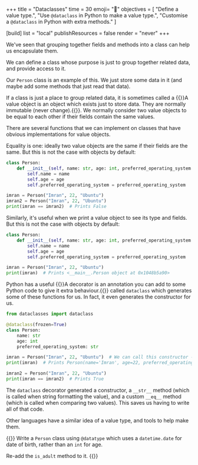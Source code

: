+++
title = "Dataclasses"
time = 30
emoji= "📝"
objectives = [
  "Define a value type.",
  "Use `@dataclass` in Python to make a value type.",
  "Customise a `@dataclass` in Python with extra methods."
]

[build]
  list = "local"
  publishResources = false
  render = "never"
+++

We've seen that grouping together fields and methods into a class can help us encapsulate them.

We can define a class whose purpose is just to group together related data, and provide access to it.

Our `Person` class is an example of this. We just store some data in it (and maybe add some methods that just read that data).

If a class is just a place to group related data, it is sometimes called a {{<tooltip title="Value object" text="value object">}}A value object is an object which exists just to store data. They are normally immutable (never change).{{</tooltip>}}. We normally consider two value objects to be equal to each other if their fields contain the same values.

There are several functions that we can implement on classes that have obvious implementations for value objects.

Equality is one: ideally two value objects are the same if their fields are the same. But this is not the case with objects by default:

```python
class Person:
    def __init__(self, name: str, age: int, preferred_operating_system: str):
        self.name = name
        self.age = age 
        self.preferred_operating_system = preferred_operating_system

imran = Person("Imran", 22, "Ubuntu")
imran2 = Person("Imran", 22, "Ubuntu")
print(imran == imran2)  # Prints False
```

Similarly, it's useful when we print a value object to see its type and fields. But this is not the case with objects by default:

```python
class Person:
    def __init__(self, name: str, age: int, preferred_operating_system: str):
        self.name = name
        self.age = age
        self.preferred_operating_system = preferred_operating_system

imran = Person("Imran", 22, "Ubuntu")
print(imran)  # Prints <__main__.Person object at 0x1048b5a90>
```

Python has a useful {{<tooltip text="decorator" title="Decorator">}}A decorator is an annotation you can add to some Python code to give it extra behaviour.{{</tooltip>}} called `dataclass` which generates some of these functions for us. In fact, it even generates the constructor for us.

```python
from dataclasses import dataclass

@dataclass(frozen=True)
class Person:
    name: str
    age: int
    preferred_operating_system: str

imran = Person("Imran", 22, "Ubuntu")  # We can call this constructor - @dataclass generated it for us.
print(imran)  # Prints Person(name='Imran', age=22, preferred_operating_system='Ubuntu')

imran2 = Person("Imran", 22, "Ubuntu")
print(imran == imran2)  # Prints True
```

The `dataclass` decorator generated a constructor, a `__str__` method (which is called when string formatting the value), and a custom `__eq__` method (which is called when comparing two values). This saves us having to write all of that code.

Other languages have a similar idea of a value type, and tools to help make them.

{{<note type="exercise">}}
Write a `Person` class using `@datatype` which uses a `datetime.date` for date of birth, rather than an `int` for age.

Re-add the `is_adult` method to it.
{{</note>}}

